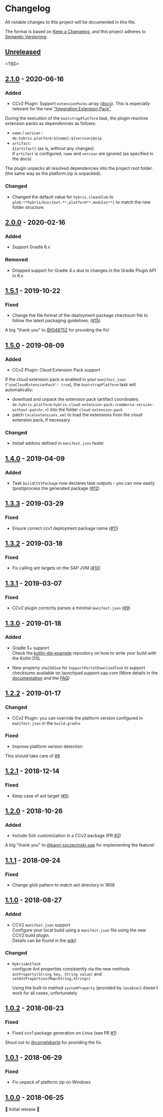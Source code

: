 # Changelog

All notable changes to this project will be documented in this file.

The format is based on [Keep a Changelog](https://keepachangelog.com/en/1.0.0/),
and this project adheres to [Semantic Versioning](https://semver.org/spec/v2.0.0.html).

## [Unreleased]

\<TBD\>

## [2.1.0] - 2020-06-16

### Added

- CCv2 Plugin: Support `extensionPacks` array ([docs][ref]). This is especially relevant for the new ["Integration Extension Pack"][pack]

[ref]: https://help.sap.com/viewer/1be46286b36a4aa48205be5a96240672/latest/en-US/ad98c976ab3d433e935b4b5c89303dd5.html
[pack]: https://help.sap.com/viewer/product/SAP_COMMERCE_INTEGRATIONS/latest/en-US

During the execution of the `bootstrapPlatform` task, the plugin resolves extension packs as dependencies as follows:

- `name` / `version` :\
    `de.hybris.platform:${name}:${version}@zip`
- `artifact`:\
    `${artifact}` (as is, without any changes)\
    if `artifact` is configured, `name` and `version` are ignored (as specified in the docs)

The plugin unpacks all resolved dependencies into the project root folder. (the same way as the platform.zip is unpacked).

### Changed

- Changed the default value for `hybris.cleanGlob` to `glob:**hybris/bin/{ext-**,platform**,modules**}` to match the new folder structure.

## [2.0.0] - 2020-02-16

### Added

- Support Gradle 6.x

### Removed

- Dropped support for Gradle 4.x due to changes in the Gradle Plugin API in 6.x

## [1.5.1] - 2019-10-22

### Fixed

- Change the file format of the deployment package checksum file to follow the latest packaging guidelines. ([#15])

[#15]: https://github.com/SAP/commerce-gradle-plugin/pull/15

A big "thank you" to [@I048752] for providing the fix!

[@I048752]: https://github.com/I048752

## [1.5.0] - 2019-08-09

### Added

- CCv2 Plugin: Cloud Extension Pack support

If the cloud extension pack is enabled in your `manifest.json` (`"useCloudExtensionPack": true`), the `bootstrapPlatform` task will automatically:

- download and unpack the extension pack (artifact coordinates: `de.hybris.platform:hybris-cloud-extension-pack:<commerce-version-without-patch>.+`) into the folder `cloud-extension-pack`
- patch `localextensions.xml` to load the extensions from the cloud extension pack, if necessary


### Changed

- Install addons defined in `manifest.json` faster


## [1.4.0] - 2019-04-09

### Added

- Task `buildCCV1Package` now declares task outputs - you can now easily (post)process the generated package ([#12])

[#12]: https://github.com/SAP/commerce-gradle-plugin/issues/12

## [1.3.3] - 2019-03-29

### Fixed

- Ensure correct ccv1 deployment package name ([#11])

[#11]: https://github.com/SAP/commerce-gradle-plugin/issues/11

## [1.3.2] - 2019-03-18

### Fixed

- Fix calling ant targets on the SAP JVM ([#10])

[#10]: https://github.com/SAP/commerce-gradle-plugin/issues/10

## [1.3.1] - 2019-03-07

### Fixed

-  CCv2 plugin correctly parses a minimal `manifest.json` ([#9])

[#9]: https://github.com/SAP/commerce-gradle-plugin/issues/9

## [1.3.0] - 2019-01-18

### Added

- Gradle 5+ support\
  Check the [kotlin-dsl-example][example] repository on how to write your build with the Kotlin DSL

- New property `sha256Sum` for `SupportPortalDownloadTask` to support checksums available on launchpad.support.sap.com (More details in the [documentation][doc] and the [FAQ][faq])

[doc]: https://github.com/SAP/commerce-gradle-plugin/wiki/Plugin-mpern.sap.commerce.build#mpernsapcommercebuildtaskssupportportaldownload
[faq]: https://github.com/SAP/commerce-gradle-plugin/wiki/FAQ#where-do-i-find-the-sha256sum-value-for-a-sap-commerce-distribution-in-the-sap-support-portal
[example]: https://github.com/sap-commerce-tools/kotlin-dsl-example

## [1.2.2] - 2019-01-17

### Changed

- CCv2 Plugin: you can override the platform version configured in `manifest.json` in the `build.gradle`

### Fixed

- Improve platform version detection

This should take care of [#8]

[#8]: https://github.com/SAP/commerce-gradle-plugin/issues/8

## [1.2.1] - 2018-12-14

### Fixed

- Keep case of ant target ([#5])

[#5]: https://github.com/SAP/commerce-gradle-plugin/issues/5

## [1.2.0] - 2018-10-26

### Added

- Include Solr customization in a CCv2 package (PR [#3])

A big "thank you" to [@karol-szczecinski-sap] for implementing the feature!

[#3]: https://github.com/SAP/commerce-gradle-plugin/pull/3
[@karol-szczecinski-sap]: https://github.com/karol-szczecinski-sap

## [1.1.1] - 2018-09-24

### Fixed

- Change glob pattern to match ant directory in 1808

## [1.1.0] - 2018-08-27

### Added

* CCV2 `manifest.json` support \
  Configure your local build using a `manifest.json` file using the new CCV2 build plugin.\
  Details can be found in the [wiki][ccv2.build]!

[ccv2.build]:https://github.com/SAP/commerce-gradle-plugin/wiki/Plugin-mpern.sap.commerce.build.ccv2

### Changed

* `HybrisAntTask` \
  configure Ant properties consistently via the new methods `antProperty(String key, String value)` and `setAntProperties(Map<String,String>)`

  Using the built-in method `systemProperty` (provided by `JavaExec`) doesn't work for all cases, unfortunately

## [1.0.2] - 2018-08-23

### Fixed

- Fixed ccv1 package generation on Linux (see PR [#1])

Shout out to [@corneleberle] for providing the fix.

[#1]: https://github.com/SAP/commerce-gradle-plugin/pull/1
[@corneleberle]: https://github.com/corneleberle

## [1.0.1] - 2018-06-29

### Fixed

- Fix unpack of platform zip on Windows

## [1.0.0] - 2018-06-25

:tada: Initial release :tada:

[Unreleased]: https://github.com/SAP/commerce-gradle-plugin/compare/v2.1.0...HEAD
[2.1.0]: https://github.com/SAP/commerce-gradle-plugin/compare/v2.0.0...v2.1.0
[2.0.0]: https://github.com/SAP/commerce-gradle-plugin/compare/v1.5.1...v2.0.0
[1.5.1]: https://github.com/SAP/commerce-gradle-plugin/compare/v1.5.0...v1.5.1
[1.5.0]: https://github.com/SAP/commerce-gradle-plugin/compare/v1.4.0...v1.5.0
[1.4.0]: https://github.com/SAP/commerce-gradle-plugin/compare/v1.3.3...v1.4.0
[1.3.3]: https://github.com/SAP/commerce-gradle-plugin/compare/v1.3.2...v1.3.3
[1.3.2]: https://github.com/SAP/commerce-gradle-plugin/compare/v1.3.1...v1.3.2
[1.3.1]: https://github.com/SAP/commerce-gradle-plugin/compare/v1.3.0...v1.3.1
[1.3.0]: https://github.com/SAP/commerce-gradle-plugin/compare/v1.2.2...v1.3.0
[1.2.2]: https://github.com/SAP/commerce-gradle-plugin/compare/v1.2.1...v1.2.2
[1.2.1]: https://github.com/SAP/commerce-gradle-plugin/compare/v1.2.0...v1.2.1
[1.2.0]: https://github.com/SAP/commerce-gradle-plugin/compare/v1.1.1...v1.2.0
[1.1.1]: https://github.com/SAP/commerce-gradle-plugin/compare/v1.1.0...v1.1.1
[1.1.0]: https://github.com/SAP/commerce-gradle-plugin/compare/v1.0.2...v1.1.0
[1.0.2]: https://github.com/SAP/commerce-gradle-plugin/compare/v1.0.1...v1.0.2
[1.0.1]: https://github.com/SAP/commerce-gradle-plugin/compare/v1.0.0...v1.0.1
[1.0.0]: https://github.com/SAP/commerce-gradle-plugin/releases/tag/v1.0.0
